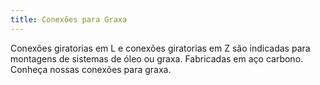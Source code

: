 ```yaml
---
title: Conexões para Graxa
---
```


Conexões giratorias em L e conexões giratorias em Z são indicadas para montagens de sistemas de óleo ou graxa. Fabricadas em aço carbono. Conheça nossas conexões para graxa.
